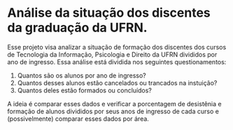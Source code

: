 # Análise da situação dos discentes da graduação da UFRN.

Esse projeto visa analizar a situação de formação dos discentes dos cursos de Tecnologia da Informação, Psicologia e Direito da UFRN divididos por ano de ingresso. Essa análise está dividida nos seguintes questionamentos:

1. Quantos são os alunos por ano de ingresso?
2. Quantos desses alunos estão cancelados ou trancados na instuição?
3. Quantos deles estão formados ou concluídos?

A ideia é comparar esses dados e verificar a porcentagem de desistênia e formação de alunos divididos por seus anos de ingresso de cada curso e (possivelmente) comparar esses dados por área.
